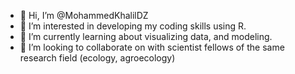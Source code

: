 - 👋 Hi, I’m @MohammedKhalilDZ
- 👀 I’m interested in developing my coding skills using R.
- 🌱 I’m currently learning about visualizing data, and modeling.
- 💞️ I’m looking to collaborate on with scientist fellows of the same research field (ecology, agroecology)



